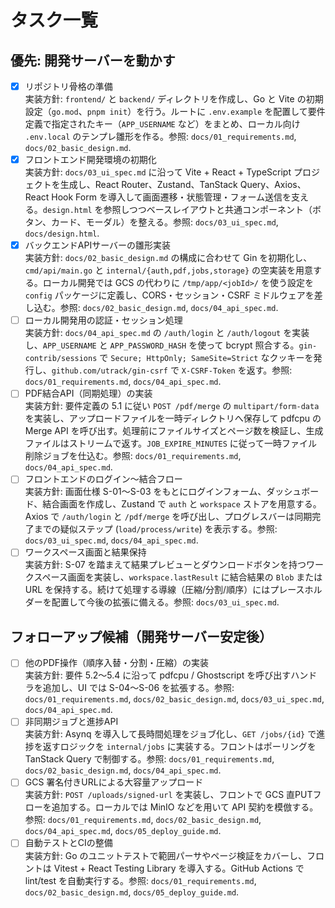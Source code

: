 # タスク一覧

## 優先: 開発サーバーを動かす

- [x] リポジトリ骨格の準備  
  実装方針: `frontend/` と `backend/` ディレクトリを作成し、Go と Vite の初期設定（`go.mod`、`pnpm init`）を行う。ルートに `.env.example` を配置して要件定義で指定されたキー（`APP_USERNAME` など）をまとめ、ローカル向け `.env.local` のテンプレ雛形を作る。参照: `docs/01_requirements.md`, `docs/02_basic_design.md`.
- [x] フロントエンド開発環境の初期化  
  実装方針: `docs/03_ui_spec.md` に沿って Vite + React + TypeScript プロジェクトを生成し、React Router、Zustand、TanStack Query、Axios、React Hook Form を導入して画面遷移・状態管理・フォーム送信を支える。`design.html` を参照しつつベースレイアウトと共通コンポーネント（ボタン、カード、モーダル）を整える。参照: `docs/03_ui_spec.md`, `docs/design.html`.
- [x] バックエンドAPIサーバーの雛形実装  
  実装方針: `docs/02_basic_design.md` の構成に合わせて Gin を初期化し、`cmd/api/main.go` と `internal/{auth,pdf,jobs,storage}` の空実装を用意する。ローカル開発では GCS の代わりに `/tmp/app/<jobId>/` を使う設定を `config` パッケージに定義し、CORS・セッション・CSRF ミドルウェアを差し込む。参照: `docs/02_basic_design.md`, `docs/04_api_spec.md`.
- [ ] ローカル開発用の認証・セッション処理  
  実装方針: `docs/04_api_spec.md` の `/auth/login` と `/auth/logout` を実装し、`APP_USERNAME` と `APP_PASSWORD_HASH` を使って bcrypt 照合する。`gin-contrib/sessions` で `Secure; HttpOnly; SameSite=Strict` なクッキーを発行し、`github.com/utrack/gin-csrf` で `X-CSRF-Token` を返す。参照: `docs/01_requirements.md`, `docs/04_api_spec.md`.
- [ ] PDF結合API（同期処理）の実装  
  実装方針: 要件定義の 5.1 に従い `POST /pdf/merge` の `multipart/form-data` を実装し、アップロードファイルを一時ディレクトリへ保存して pdfcpu の Merge API を呼び出す。処理前にファイルサイズとページ数を検証し、生成ファイルはストリームで返す。`JOB_EXPIRE_MINUTES` に従って一時ファイル削除ジョブを仕込む。参照: `docs/01_requirements.md`, `docs/04_api_spec.md`.
- [ ] フロントエンドのログイン〜結合フロー  
  実装方針: 画面仕様 S-01〜S-03 をもとにログインフォーム、ダッシュボード、結合画面を作成し、Zustand で `auth` と `workspace` ストアを用意する。Axios で `/auth/login` と `/pdf/merge` を呼び出し、プログレスバーは同期完了までの疑似ステップ (`load/process/write`) を表示する。参照: `docs/03_ui_spec.md`, `docs/04_api_spec.md`.
- [ ] ワークスペース画面と結果保持  
  実装方針: S-07 を踏まえて結果プレビューとダウンロードボタンを持つワークスペース画面を実装し、`workspace.lastResult` に結合結果の `Blob` または URL を保持する。続けて処理する導線（圧縮/分割/順序）にはプレースホルダーを配置して今後の拡張に備える。参照: `docs/03_ui_spec.md`.

## フォローアップ候補（開発サーバー安定後）

- [ ] 他のPDF操作（順序入替・分割・圧縮）の実装  
  実装方針: 要件 5.2〜5.4 に沿って pdfcpu / Ghostscript を呼び出すハンドラを追加し、UI では S-04〜S-06 を拡張する。参照: `docs/01_requirements.md`, `docs/02_basic_design.md`, `docs/03_ui_spec.md`, `docs/04_api_spec.md`.
- [ ] 非同期ジョブと進捗API  
  実装方針: Asynq を導入して長時間処理をジョブ化し、`GET /jobs/{id}` で進捗を返すロジックを `internal/jobs` に実装する。フロントはポーリングを TanStack Query で制御する。参照: `docs/01_requirements.md`, `docs/02_basic_design.md`, `docs/04_api_spec.md`.
- [ ] GCS 署名付きURLによる大容量アップロード  
  実装方針: `POST /uploads/signed-url` を実装し、フロントで GCS 直PUTフローを追加する。ローカルでは MinIO などを用いて API 契約を模倣する。参照: `docs/01_requirements.md`, `docs/02_basic_design.md`, `docs/04_api_spec.md`, `docs/05_deploy_guide.md`.
- [ ] 自動テストとCIの整備  
  実装方針: Go のユニットテストで範囲パーサやページ検証をカバーし、フロントは Vitest + React Testing Library を導入する。GitHub Actions で lint/test を自動実行する。参照: `docs/01_requirements.md`, `docs/02_basic_design.md`, `docs/05_deploy_guide.md`.
